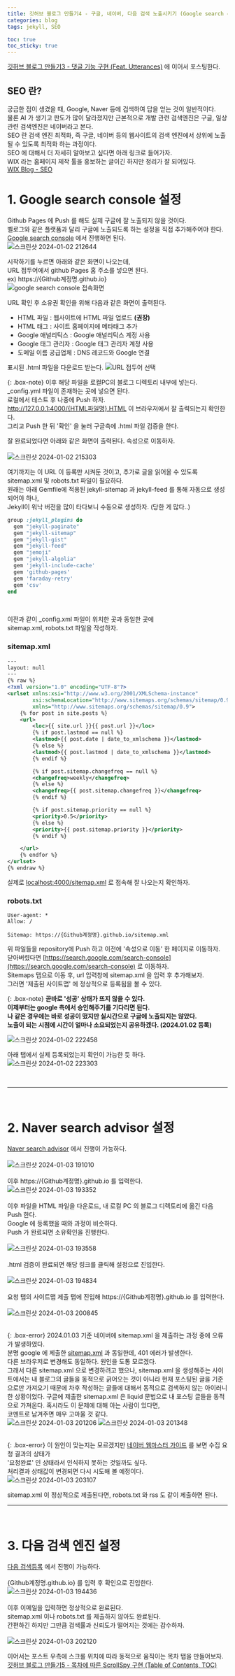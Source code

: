 ```yaml
---
title: 깃허브 블로그 만들기4 - 구글, 네이버, 다음 검색 노출시키기 (Google search console, Naver search advisor, 다음 검색 엔진, SEO)
categories: blog
tags: jekyll, SEO

toc: true
toc_sticky: true
---
```

[깃허브 블로그 만들기3 - 댓글 기능 구현 (Feat. Utterances)](https://isckd.github.io/2024-01-01-make-github-blog(3)) 에 이어서 포스팅한다.

## SEO 란?
궁금한 점이 생겼을 때, Google, Naver 등에 검색하여 답을 얻는 것이 일반적이다. <br>
물론 AI 가 생기고 판도가 많이 달라졌지만 근본적으로 개발 관련 검색엔진은 구글, 일상 관련 검색엔진은 네이버라고 본다.<br>
SEO 란 검색 엔진 최적화, 즉 구글, 네이버 등의 웹사이트의 검색 엔진에서 상위에 노출될 수 있도록 최적화 하는 과정이다. <br>
SEO 에 대해서 더 자세히 알아보고 싶다면 아래 링크로 들어가자. <br>
WIX 라는 홈페이지 제작 툴을 홍보하는 글이긴 하지만 정리가 잘 되어있다.<br>
[WIX Blog - SEO](https://ko.wix.com/blog/post/what-is-seo)


# 1. Google search console 설정
Github Pages 에 Push 를 해도 실제 구글에 잘 노출되지 않을 것이다. <br>
벨로그와 같은 플랫폼과 달리 구글에 노출되도록 하는 설정을 직접 추가해주어야 한다. <br>
[Google search console](https://search.google.com/search-console/about) 에서 진행하면 된다. <br>
![스크린샷 2024-01-02 212644](https://github.com/isckd/isckd.github.io/assets/100770637/58cd4336-828d-4e61-a5a0-7a50a01df159)

시작하기를 누르면 아래와 같은 화면이 나오는데, <br>
URL 접두어에서 github Pages 홈 주소를 넣으면 된다.<br>
ex) https://{Github계정명.github.io}<br>
![google search console 접속화면](https://github.com/isckd/isckd.github.io/assets/100770637/5e083815-c4c1-4ab3-913f-ff2bdf64e72c)

URL 확인 후 소유권 확인을 위해 다음과 같은 화면이 출력된다.
- HTML 파일 : 웹사이트에 HTML 파일 업로드 **(권장)**
- HTML 태그 : 사이트 홈페이지에 메타태그 추가
- Google 애널리틱스 : Google 애널리틱스 계정 사용
- Google 태그 관리자 : Google 태그 관리자 계정 사용
- 도메일 이름 공급업체 : DNS 레코드와 Google 연결

표시된 .html 파일을 다운로드 받는다.
![URL 접두어 선택](https://github.com/isckd/isckd.github.io/assets/100770637/371a972c-d372-4e4f-999d-adb92bb19db9)

{: .box-note}
이후 해당 파일을 로컬PC의 블로그 디렉토리 내부에 넣는다.<br>
_config.yml 파일이 존재하는 곳에 넣으면 된다. <br>
로컬에서 테스트 후 나중에 Push 하자. <br>
http://127.0.0.1:4000/{HTML파일명}.HTML 이 브라우저에서 잘 출력되는지 확인한다. <br>
그리고 Push 한 뒤 '확인' 을 눌러 구글측에 .html 파일 검증을 한다.

잘 완료되었다면 아래와 같은 화면이 출력된다. 속성으로 이동하자.
<br><br>
![스크린샷 2024-01-02 215303](https://github.com/isckd/isckd.github.io/assets/100770637/a02c954f-abf4-480a-81c9-073ac3bcf012)

여기까지는 이 URL 이 등록만 시켜둔 것이고, 추가로 글을 읽어올 수 있도록<br>
sitemap.xml 및 robots.txt 파일이 필요하다.<br>
원래는 아래 Gemfile에 적용된 jekyll-sitemap 과 jekyll-feed 를 통해 자동으로 생성되어야 하나,<br>
Jekyll이 워낙 버전을 많이 타다보니 수동으로 생성하자. (당한 게 많다..)
```ruby
group :jekyll_plugins do
  gem "jekyll-paginate"
  gem "jekyll-sitemap"
  gem "jekyll-gist"
  gem "jekyll-feed"
  gem "jemoji"
  gem "jekyll-algolia"
  gem 'jekyll-include-cache'
  gem 'github-pages'
  gem 'faraday-retry'
  gem 'csv'
end
```

<br>

이전과 같이 _config.xml 파일이 위치한 곳과 동일한 곳에 <br>
sitemap.xml, robots.txt 파일을 작성하자.
### sitemap.xml
~~~xml
---
layout: null
---
{% raw %}
<?xml version="1.0" encoding="UTF-8"?>
<urlset xmlns:xsi="http://www.w3.org/2001/XMLSchema-instance"
        xsi:schemaLocation="http://www.sitemaps.org/schemas/sitemap/0.9 http://www.sitemaps.org/schemas/sitemap/0.9/sitemap.xsd"
        xmlns="http://www.sitemaps.org/schemas/sitemap/0.9">
    {% for post in site.posts %}
    <url>
        <loc>{{ site.url }}{{ post.url }}</loc>
        {% if post.lastmod == null %}
        <lastmod>{{ post.date | date_to_xmlschema }}</lastmod>
        {% else %}
        <lastmod>{{ post.lastmod | date_to_xmlschema }}</lastmod>
        {% endif %}

        {% if post.sitemap.changefreq == null %}
        <changefreq>weekly</changefreq>
        {% else %}
        <changefreq>{{ post.sitemap.changefreq }}</changefreq>
        {% endif %}

        {% if post.sitemap.priority == null %}
        <priority>0.5</priority>
        {% else %}
        <priority>{{ post.sitemap.priority }}</priority>
        {% endif %}

    </url>
    {% endfor %}
</urlset>
{% endraw %}
~~~

실제로 [localhost:4000/sitemap.xml](http://localhost:4000/sitemap.xml) 로 접속해 잘 나오는지 확인하자.

### robots.txt
```
User-agent: *
Allow: /

Sitemap: https://{Github계정명}.github.io/sitemap.xml
```

위 파일들을 repository에 Push 하고 이전에 '속성으로 이동' 한 페이지로 이동하자.<br>
닫아버렸다면 [https://search.google.com/search-console](https://search.google.com/search-console) 로 이동하자.<br>
Sitemaps 탭으로 이동 후, url 입력창에 sitemap.xml 을 입력 후 추가해보자.<br>
그러면 '제출된 사이트맵' 에 정상적으로 등록됨을 볼 수 있다.<br>

{: .box-note}
**곧바로 '성공' 상태가 뜨지 않을 수 있다. <br>
이제부터는 google 측에서 승인해주기를 기다리면 된다.<br>
나 같은 경우에는 바로 성공이 떴지만 실시간으로 구글에 노출되지는 않았다.<br>
노출이 되는 시점에 시간이 얼마나 소요되었는지 공유하겠다. (2024.01.02 등록)**

![스크린샷 2024-01-02 222458](https://github.com/isckd/isckd.github.io/assets/100770637/df29167c-9145-46a4-822f-b2b1580c9b7b)

아래 탭에서 실제 등록되었는지 확인이 가능한 듯 하다.
![스크린샷 2024-01-02 223303](https://github.com/isckd/isckd.github.io/assets/100770637/68f192c2-2e39-4aaa-ac17-2b62705db406)

<br>

***

<br>

# 2. Naver search advisor 설정
[Naver search advisor](https://searchadvisor.naver.com) 에서 진행이 가능하다.
<br><br>
![스크린샷 2024-01-03 191010](https://github.com/isckd/isckd.github.io/assets/100770637/6a8fe5e1-1873-4830-b587-ec36dab88286)
<br><br>
이후 https://{Github계정명}.github.io 를 입력한다.
![스크린샷 2024-01-03 193352](https://github.com/isckd/isckd.github.io/assets/100770637/6a3f0fec-dddd-461e-ae2d-0ffafeda5ca8)
<br><br>
이후 파일을 HTML 파일을 다운로드, 내 로컬 PC 의 블로그 디렉토리에 옮긴 다음 Push 한다.<br>
Google 에 등록했을 때와 과정이 비슷하다.<br>
Push 가 완료되면 소유확인을 진행한다.
<br><br>
![스크린샷 2024-01-03 193558](https://github.com/isckd/isckd.github.io/assets/100770637/0460e421-a5fa-4682-8e44-82bba7b4c74c)
<br><br>
.html 검증이 완료되면 해당 링크를 클릭해 설정으로 진입한다.
<br><br>
![스크린샷 2024-01-03 194834](https://github.com/isckd/isckd.github.io/assets/100770637/03810cb6-be3c-4db1-b904-ed36a3f97ace)
<br><br>
요청 탭의 사이트맵 제출 탭에 진입해 https://{Github계정명}.github.io 를 입력한다.
<br><br>
![스크린샷 2024-01-03 200845](https://github.com/isckd/isckd.github.io/assets/100770637/b02c54b2-f7cf-4208-870f-d7cbfec18bf1)
<br><br>

{: .box-error}
2024.01.03 기준 네이버에 sitemap.xml 을 제출하는 과정 중에 오류가 발생하였다.<br>
분명 google 에 제출한 [sitemap.xml](#sitemapxml) 과 동일한데, 401 에러가 발생한다.<br>
다른 브라우저로 변경해도 동일하다. 원인을 도통 모르겠다.<br>
그래서 다른 sitemap.xml 으로 변경하려고 했으나, sitemap.xml 을 생성해주는 사이트에서는
내 블로그의 글들을 동적으로 긁어오는 것이 아니라 현재 포스팅된 글을 기준으로만 가져오기 때문에
차후 작성하는 글들에 대해서 동적으로 검색하지 않는 아이러니한 상황이었다.
구글에 제출한 sitemap.xml 은 liquid 문법으로 내 포스팅 글들을 동적으로 가져온다.
혹시라도 이 문제에 대해 아는 사람이 있다면,<br> 코멘트로 남겨주면 매우 고마울 것 같다.<br>
![스크린샷 2024-01-03 201206](https://github.com/isckd/isckd.github.io/assets/100770637/f429f3c9-42cd-4eb7-94dc-f9a2ee2eb075)
![스크린샷 2024-01-03 201348](https://github.com/isckd/isckd.github.io/assets/100770637/dd459064-a8da-4871-8091-8e30287ee8ec)
<br><br>

{: .box-error}
이 원인이 맞는지는 모르겠지만 [네이버 웹마스터 가이드](https://searchadvisor.naver.com/guide/request-crawl) 를 보면 수집 요청 결과의 상태가 <br>
'요청완료' 인 상태라서 인식하지 못하는 것일까도 싶다. <br>
처리결과 상태값이 변경되면 다시 시도해 볼 예정이다.
![스크린샷 2024-01-03 203107](https://github.com/isckd/isckd.github.io/assets/100770637/319b4718-36e2-4f55-aeff-350f87887d60)


sitemap.xml 이 정상적으로 제출된다면, robots.txt 와 rss 도 같이 제출하면 된다.

***

<br>

# 3. 다음 검색 엔진 설정
[다음 검색등록](https://register.search.daum.net/index.daum) 에서 진행이 가능하다.
<br><br>
{Github계정명.github.io} 를 입력 후 확인으로 진입한다.
![스크린샷 2024-01-03 194436](https://github.com/isckd/isckd.github.io/assets/100770637/4b388b09-dc40-4334-9c04-937cd4dc8bfa)
<br><br>
이후 이메일을 입력하면 정상적으로 완료된다. <br>
sitemap.xml 이나 robots.txt 를 제출하지 않아도 완료된다.<br>
간편하긴 하지만 그만큼 검색률과 신뢰도가 떨어지는 것에는 감수하자.
<br><br>
![스크린샷 2024-01-03 202120](https://github.com/isckd/isckd.github.io/assets/100770637/5d0f580c-5d68-4343-9f27-7449a6b461db)

이어서는 포스트 우측에 스크롤 위치에 따라 동적으로 움직이는 목차 탭을 만들어보자.
[깃허브 블로그 만들기5 - 목차에 따른 ScrollSpy 구현 (Table of Contents, TOC)](https://isckd.github.io/2024-01-01-make-github-blog(5))